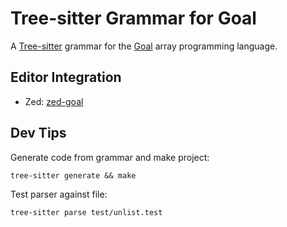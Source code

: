 # Tree-sitter Grammar for Goal

A [Tree-sitter](https://tree-sitter.github.io/) grammar for the [Goal](https://anaseto.codeberg.page/goal-docs) array programming language.

## Editor Integration
- Zed: [zed-goal](https://github.com/wrnrlr/zed-goal)

## Dev Tips

Generate code from grammar and make project:

    tree-sitter generate && make

Test parser against file:

    tree-sitter parse test/unlist.test
